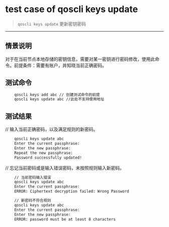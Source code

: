 # test case of qoscli keys update

> `qoscli keys update` 更新密钥密码

---

## 情景说明

对于在当前节点本地存储的密钥信息，需要对某一密钥进行密码修改，使用此命令。前提条件：需要有账户，并知晓当前正确密码。

## 测试命令

```bash
    qoscli keys add abc // 创建测试命令的前提
    qoscli keys update abc //此处不支持使用地址
```

## 测试结果

// 输入当前正确密码，以及满足规则的新密码。

```bash
    qoscli keys update abc
    Enter the current passphrase:
    Enter the new passphrase:
    Repeat the new passphrase:
    Password successfully updated!
```

// 忘记当前密码或是输入错误密码，未按照规则输入新密码。

```bash
    // 当前密码输入错误
    qoscli keys update abc
    Enter the current passphrase:
    ERROR: Ciphertext decryption failed: Wrong Password

    // 新密码不符合规则
    qoscli keys update abc
    Enter the current passphrase:
    Enter the new passphrase:
    ERROR: password must be at least 8 characters
```
